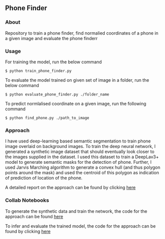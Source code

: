 ## Phone Finder

### About

Repository to train a phone finder, find normalied coordinates of a phone in a given image and evaluate the phone finderr


### Usage

For training the model, run the below command

```
$ python train_phone_finder.py
```

To evaluate the model trained on given set of image in a folder, run the below command

```
$ python evaluate_phone_finder.py ./folder_name
```

To predict normlalised coordinate on a given image, run the following command

```
$ python find_phone.py ./path_to_image
```


### Approach

I have used deep-learning based semantic segmentation to train phone image overlaid on background images. To train the deep neural network, I generated a synthetic image dataset that should eventually look closer to the images supplied in the dataset. I used this dataset to train a DeepLav3+ model to generate semantic masks for the detection of phone. Further, I used Jarvis Marching algorithm to generate a convex hull (and thus polygon points around the mask) and used the centroid of this polygon as indication of prediction of location of the phone.

A detailed report on the approach can be found by clicking [here](https://docs.google.com/document/d/1ziBdYydsb_SrgVoJ1SBRXgFfwIXS-Ni4Y2kbPInyRq0/edit?usp=sharing)


### Collab Notebooks

To generate the synthetic data and train the network, the code for the approach can be found [here](https://colab.research.google.com/drive/1mxhfYGMMuiix0SM-NHC4b9jkDDTRYxQO?usp=sharing)

To infer and evaluate the trained model, the code for the approach can be found by clicking [here](https://colab.research.google.com/drive/1FauiJcE5Rxz0Qa0DX19WoKBEJ9KqrxiG?usp=sharing)




